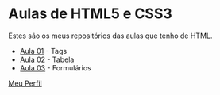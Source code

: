 # Aulas de HTML5 e CSS3
Estes são os meus repositórios das aulas que tenho de HTML.

* [Aula 01](https://github.com/phStefen/aulas-html/tree/master/projetos/aula-01) - Tags
* [Aula 02](https://github.com/phStefen/aulas-html/tree/master/projetos/aula-02) - Tabela
* [Aula 03](https://github.com/phStefen/aulas-html/tree/master/projetos/aula-03) - Formulários

[Meu Perfil](http://phstefen.github.io/)

